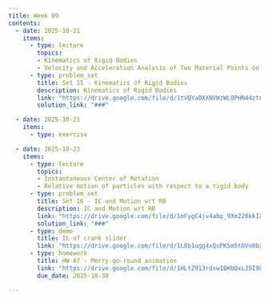 ```yaml
---
title: Week 09
contents:
  - date: 2025-10-21
    items:
      - type: lecture
        topics:
        - Kinematics of Rigid Bodies
        - Velocity and Acceleration Analysis of Two Material Points on a Rigid Body
      - type: problem_set
        title: Set 15 - Kinematics of Rigid Bodies
        description: Kinematics of Rigid Bodies
        link: "https://drive.google.com/file/d/1tVQYaDXXNVWzWL8PHN44ztnQba7DaCS6/view?usp=sharing"
        solution_link: "###"

  - date: 2025-10-21
    items:
      - type: exercise

  - date: 2025-10-23
    items:
      - type: lecture
        topics:
        - Instantaneous Center of Rotation
        - Relative motion of particles with respect to a rigid body
      - type: problem_set
        title: Set 16 - IC and Motion wrt RB
        description: IC and Motion wrt RB
        link: "https://drive.google.com/file/d/1mFygC4jv4abp_9Xm228kkIX7j30wMofh/view?usp=sharing"
        solution_link: "###"
      - type: demo
        title: IC of crank slider
        link: "https://drive.google.com/file/d/1L8b1ugg4xQuPK5m5tOVo0bzk16HRia5a/view?usp=sharing"
      - type: homework
        title: HW 07 - Merry-go-round animation
        link: "https://drive.google.com/file/d/1HLtZ913rdswIBKbQxLJ5I9kKjP9tprQp/view?usp=sharing"
        due_date: 2025-10-30

---
```

